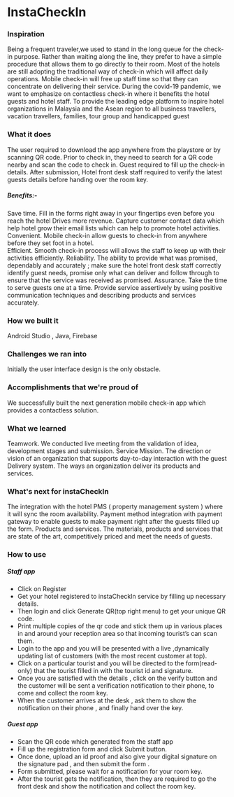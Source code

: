 # InstaCheckIn

### Inspiration

Being a frequent traveler,we used to stand in the long queue for the check-in purpose. Rather than waiting along the line, they prefer to have a simple procedure that allows them to go directly to their room. Most of the hotels are still adopting the traditional way of check-in which will affect daily operations. Mobile check-in will free up staff time so that they can concentrate on delivering their service. During the covid-19 pandemic, we want to emphasize on contactless check-in where it benefits the hotel guests and hotel staff. 
To provide the leading edge platform to inspire hotel organizations in Malaysia and the Asean region to all business travellers, vacation travellers, families, tour group and handicapped guest


### What it does
The user required to download the app anywhere from the playstore or by scanning QR code. Prior to check in, they need to search for a QR code nearby and scan the code to check in. Guest required to fill up the check-in details. After submission, Hotel front desk staff required to verify the latest guests details before handing over the room key. 

##### Benefits:-
Save time. Fill in the forms right away in your fingertips even before you reach the hotel
Drives more revenue. Capture customer contact data which help hotel grow their email lists which can help to promote hotel activities.
Convenient. Mobile check-in allow guests to check-in from anywhere before they set foot in a hotel.  
Efficient. Smooth check-in process will allows the staff to keep up with their activities efficiently. 
Reliability. The ability to provide what was promised, dependably and accurately ; make sure the hotel front desk staff correctly identify guest needs, promise only what can deliver and follow through to ensure that the service was received as promised.
Assurance. Take the time to serve guests one at a time. Provide service assertively by using positive communication techniques and describing products and services accurately.


### How we built it

Android Studio , Java, Firebase 

### Challenges we ran into

Initially the user interface design is the only obstacle. 

### Accomplishments that we're proud of

We successfully built the next generation mobile check-in app which provides a contactless solution. 

### What we learned

Teamwork. We conducted live meeting from the validation of idea, development stages and submission. 
Service Mission. The direction or vision of an organization that supports day-to-day interaction with the guest
Delivery system. The ways an organization deliver its products and services.


### What's next for instaCheckIn

The integration with the hotel PMS ( property management system ) where it will sync the room availability. 
Payment method integration with payment gateway to enable guests to make payment right after the guests filled up the form. 
Products and services. The materials, products and services that are state of the art, competitively priced and meet the needs of guests.


### How to use 

##### Staff app 

* Click  on Register 
* Get your hotel registered to instaCheckIn service by filling up necessary details.
* Then  login and click Generate QR(top right menu) to  get your unique QR code.
* Print multiple copies of the qr code and stick them up in various places in and around your reception area so that incoming tourist’s can scan them.
* Login to the app and you will be presented with a live ,dynamically updating list of customers (with the most recent customer at top).
* Click on a particular tourist and you will be directed to  the form(read-only) that the tourist filled in with the tourist id and signature.
* Once you are satisfied with the details , click on the verify button and the customer will be sent a verification notification to their phone, to come and collect the room key.
* When the customer arrives at the desk  , ask them to show the notification on their phone , and finally hand over the key.


##### Guest app 
* Scan the QR code which generated from the staff app 
* Fill up the registration form and click Submit button.
* Once done, upload an id proof and also give your digital signature on the signature pad , and then submit the form . 
* Form submitted, please wait for a notification for your room key.
* After the tourist gets the notification, then they are required to go the front desk and show the notification and collect the room key.




